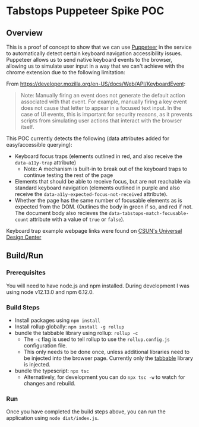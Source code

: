 # Tabstops Puppeteer Spike POC

## Overview

This is a proof of concept to show that we can use [Puppeteer](https://github.com/puppeteer/puppeteer) in the service to automatically detect certain keyboard navigation accessibility issues. Puppeteer allows us to send native keyboard events to the browser, allowing us to simulate user input in a way that we can't achieve with the chrome extension due to the following limitation:

From https://developer.mozilla.org/en-US/docs/Web/API/KeyboardEvent:

> Note: Manually firing an event does not generate the default action associated with that event. For example, manually firing a key event does not cause that letter to appear in a focused text input. In the case of UI events, this is important for security reasons, as it prevents scripts from simulating user actions that interact with the browser itself.

This POC currently detects the following (data attributes added for easy/accessible querying):

-   Keyboard focus traps (elements outlined in red, and also receive the `data-a11y-trap` attribute)
    -   Note: A mechanism is built-in to break out of the keyboard traps to continue testing the rest of the page
-   Elements that should be able to receive focus, but are not reachable via standard keyboard navigation (elements outlined in purple and also receive the `data-a11y-expected-focus-not-received` attribute).
-   Whether the page has the same number of focusable elements as is expected from the DOM. (Outlines the body in green if so, and red if not. The document body also recieves the `data-tabstops-match-focusable-count` attribute with a value of `true` or `false`).

Keyboard trap example webpage links were found on [CSUN's Universal Design Center](https://www.csun.edu/universal-design-center/web-accessibility-criteria-keyboard-traps)

## Build/Run

### Prerequisites

You will need to have node.js and npm installed. During development I was using node v12.13.0 and npm 6.12.0.

### Build Steps

-   Install packages using `npm install`
-   Install rollup globally: `npm install -g rollup`
-   bundle the tabbable library using rollup: `rollup -c`
    -   The `-c` flag is used to tell rollup to use the `rollup.config.js` configuration file.
    -   This only needs to be done once, unless additional libraries need to be injected into the browser page. Currently only the [tabbable](https://github.com/focus-trap/tabbable) library is injected.
-   bundle the typescript: `npx tsc`
    -   Alternatively, for development you can do `npx tsc -w` to watch for changes and rebuild.

### Run

Once you have completed the build steps above, you can run the application using `node dist/index.js`.
